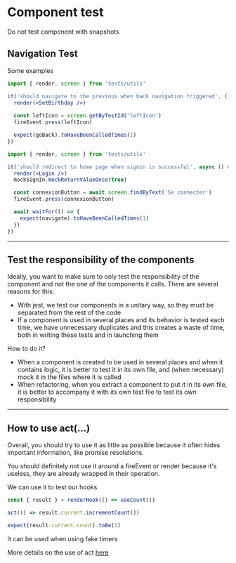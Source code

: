 # Component test

Do not test component with snapshots

## Navigation Test

Some examples

```jsx
import { render, screen } from 'tests/utils'

it('should navigate to the previous when back navigation triggered', () => {
  render(<SetBirthday />)
  
  const leftIcon = screen.getByTestId('leftIcon')
  fireEvent.press(leftIcon)

  expect(goBack).toHaveBeenCalledTimes(1)
})
```

```jsx
import { render, screen } from 'tests/utils'

it('should redirect to home page when signin is successful', async () => {
  render(<Login />)
  mockSignIn.mockReturnValueOnce(true)

  const connexionButton = await screen.findByText('Se connecter')
  fireEvent.press(connexionButton)

  await waitFor(() => {
    expect(navigate).toHaveBeenCalledTimes(1)
  })
})
```

---

## Test the responsibility of the components

Ideally, you want to make sure to only test the responsibility of the component and not the one of the components it calls. There are several reasons for this:

- With jest, we test our components in a unitary way, so they must be separated from the rest of the code
- If a component is used in several places and its behavior is tested each time, we have unnecessary duplicates and this creates a waste of time, both in writing these tests and in launching them

How to do it?

- When a component is created to be used in several places and when it contains logic, it is better to test it in its own file, and (when necessary) mock it in the files where it is called
- When refactoring, when you extract a component to put it in its own file, it is better to accompany it with its own test file to test its own responsibility

---

## How to use act(...)

Overall, you should try to use it as little as possible because it often hides important information, like promise resolutions.

You should definitely not use it around a fireEvent or render because it's useless, they are already wrapped in their operation.

We can use it to test our hooks

```jsx
const { result } = renderHook(() => useCount())

act(() => result.current.incrementCount())

expect(result.current.count).toBe(1)
```

It can be used when using fake timers

More details on the use of act [here](https://www.notion.so/passcultureapp/Comment-retirer-les-erreurs-act-de-nos-tests-150b31296d4d4770a74b4f9f340402fd)
